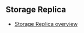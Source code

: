## Storage Replica
- [Storage Replica overview](https://docs.microsoft.com/en-us/windows-server/storage/storage-replica/storage-replica-overview)
